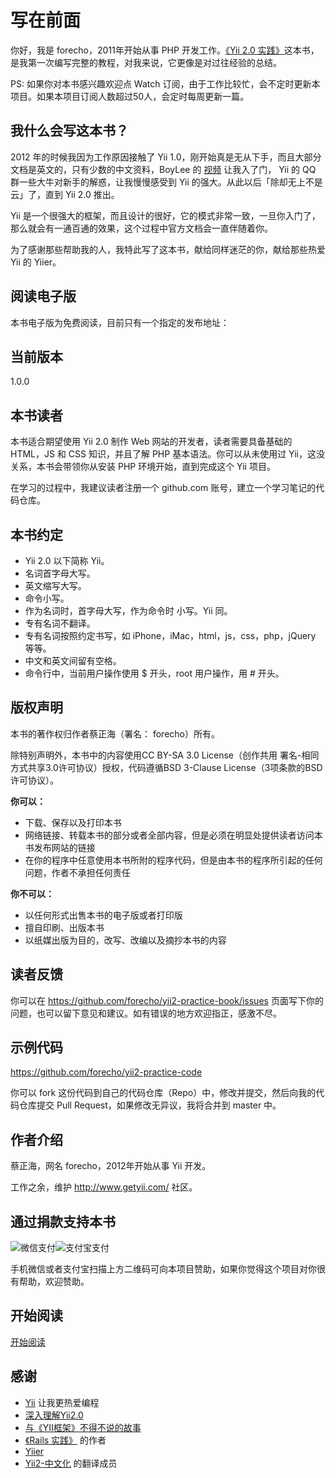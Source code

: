 # 写在前面

你好，我是 forecho，2011年开始从事 PHP 开发工作。[《Yii 2.0 实践》](https://github.com/forecho/yii2-practice-book)这本书，是我第一次编写完整的教程，对我来说，它更像是对过往经验的总结。

PS: 如果你对本书感兴趣欢迎点 Watch 订阅，由于工作比较忙，会不定时更新本项目。如果本项目订阅人数超过50人，会定时每周更新一篇。

## 我什么会写这本书？

2012 年的时候我因为工作原因接触了 Yii 1.0，刚开始真是无从下手，而且大部分文档是英文的，只有少数的中文资料，BoyLee 的 [视频](http://blog.yiiblog.info/) 让我入了门， Yii 的 QQ 群一些大牛对新手的解惑，让我慢慢感受到 Yii 的强大。从此以后「除却无上不是云」了，直到 Yii 2.0 推出。

Yii 是一个很强大的框架，而且设计的很好，它的模式非常一致，一旦你入门了，那么就会有一通百通的效果，这个过程中官方文档会一直伴随着你。

为了感谢那些帮助我的人，我特此写了这本书，献给同样迷茫的你，献给那些热爱 Yii 的 Yiier。

## 阅读电子版

本书电子版为免费阅读，目前只有一个指定的发布地址：

## 当前版本

1.0.0

## 本书读者

本书适合期望使用 Yii 2.0 制作 Web 网站的开发者，读者需要具备基础的 HTML，JS 和 CSS 知识，并且了解 PHP 基本语法。你可以从未使用过 Yii，这没关系，本书会带领你从安装 PHP 环境开始，直到完成这个 Yii 项目。

在学习的过程中，我建议读者注册一个 github.com 账号，建立一个学习笔记的代码仓库。

## 本书约定

- Yii 2.0 以下简称 Yii。
- 名词首字母大写。
- 英文缩写大写。
- 命令小写。
- 作为名词时，首字母大写，作为命令时 小写。Yii 同。
- 专有名词不翻译。
- 专有名词按照约定书写，如 iPhone，iMac，html，js，css，php，jQuery 等等。
- 中文和英文间留有空格。
- 命令行中，当前用户操作使用 $ 开头，root 用户操作，用 # 开头。

## 版权声明

本书的著作权归作者蔡正海（署名： forecho）所有。

除特别声明外，本书中的内容使用CC BY-SA 3.0 License（创作共用 署名-相同方式共享3.0许可协议）授权，代码遵循BSD 3-Clause License（3项条款的BSD许可协议）。

**你可以：**

- 下载、保存以及打印本书
- 网络链接、转载本书的部分或者全部内容，但是必须在明显处提供读者访问本书发布网站的链接
- 在你的程序中任意使用本书所附的程序代码，但是由本书的程序所引起的任何问题，作者不承担任何责任

**你不可以：**

- 以任何形式出售本书的电子版或者打印版
- 擅自印刷、出版本书
- 以纸媒出版为目的，改写、改编以及摘抄本书的内容

## 读者反馈

你可以在 https://github.com/forecho/yii2-practice-book/issues 页面写下你的问题，也可以留下意见和建议。如有错误的地方欢迎指正，感激不尽。

## 示例代码

https://github.com/forecho/yii2-practice-code

你可以 fork 这份代码到自己的代码仓库（Repo）中，修改并提交，然后向我的代码仓库提交 Pull Request，如果修改无异议，我将合并到 master 中。

## 作者介绍

蔡正海，网名 forecho，2012年开始从事 Yii 开发。

工作之余，维护 http://www.getyii.com/ 社区。

## 通过捐款支持本书

![微信支付](https://raw.githubusercontent.com/iiYii/getyii/master/wechat-pay.png)![支付宝支付](https://raw.githubusercontent.com/iiYii/getyii/master/ali-pay.png)

手机微信或者支付宝扫描上方二维码可向本项目赞助，如果你觉得这个项目对你很有帮助，欢迎赞助。

## 开始阅读

[开始阅读](SUMMARY.md)

## 感谢

- [Yii](http://www.yiiframework.com/) 让我更热爱编程
- [深入理解Yii2.0](http://www.digpage.com/)
- [与《YII框架》不得不说的故事](http://www.imooc.com/space/teacher/id/1991615)
- [《Rails 实践》](http://rails-practice.com/content) 的作者
- [Yiier](https://github.com/yiier)
- [Yii2-中文化](https://github.com/yii2-chinesization) 的翻译成员
